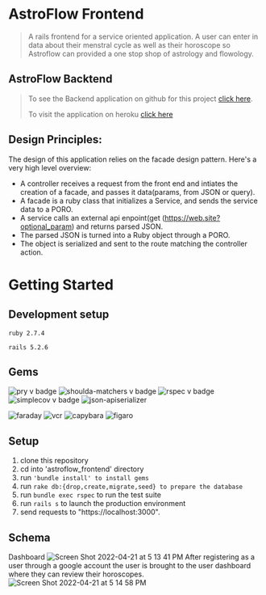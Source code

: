 # AstroFlow Frontend

> A rails frontend for a service oriented application. A user can enter in data about their menstral cycle as well as their horoscope so Astroflow can provided a one stop shop of astrology and flowology. 

## AstroFlow Backtend

> To see the Backend application on github for this project [click here](https://github.com/T-willjr/astroflow_be).
> 
> To visit the application on heroku [click here](https://astro-flow.herokuapp.com) 

## Design Principles: 
The design of this application relies on the facade design pattern. Here's a very high level overview: 
* A controller receives a request from the front end and intiates the creation of a facade, and passes it data(params, from JSON or query). 
* A facade is a ruby class that initializes a Service, and sends the service data to a PORO. 
* A service calls an external api enpoint(get (https://web.site?optional_param) and returns parsed JSON. 
* The parsed JSON is turned into a Ruby object through a PORO. 
* The object is serialized and sent to the route matching the controller action. 
# Getting Started

## Development setup
```ruby 2.7.4```

```rails 5.2.6```

## Gems

![pry v badge](https://img.shields.io/gem/v/pry?color=blue&label=pry)
![shoulda-matchers v badge](https://img.shields.io/gem/v/shoulda-matchers?label=shoulda-matchers)
![rspec v badge](https://img.shields.io/gem/v/rspec?color=orange&label=rspec)
![simplecov v badge](https://img.shields.io/gem/v/simplecov?color=green&label=simplecov)
![json-apiserializer](https://img.shields.io/badge/json-apiserializer-blue)

![faraday](https://img.shields.io/badge/faraday-red)
![vcr](https://img.shields.io/badge/vcr-orange)
![capybara](https://img.shields.io/badge/capybara-green)
![figaro](https://img.shields.io/badge/figaro-blue)

## Setup

1. clone this repository 
2. cd into 'astroflow_frontend' directory 
3. run ```'bundle install' to install gems```
7. run ```rake db:{drop,create,migrate,seed} to prepare the database ```
8. run ```bundle exec rspec``` to run the test suite
9. run ```rails s``` to launch the production environment
10. send requests to "https://localhost:3000". 

## Schema
Dashboard 
![Screen Shot 2022-04-21 at 5 13 41 PM](https://user-images.githubusercontent.com/87387139/164566217-a1b2d5e4-bb22-454a-85fc-28af2a07836a.png)
After registering as a user through a google account the user is brought to the user dashboard where they can review their horoscopes.
![Screen Shot 2022-04-21 at 5 14 58 PM](https://user-images.githubusercontent.com/87387139/164566230-1c723b1a-82a7-48e4-bea4-92a4fccffb32.png)
